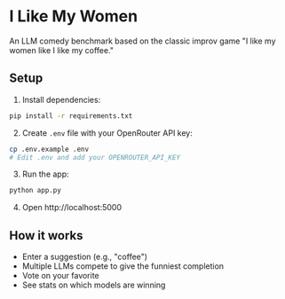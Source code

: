 # I Like My Women

An LLM comedy benchmark based on the classic improv game "I like my women like I like my coffee."

## Setup

1. Install dependencies:
```bash
pip install -r requirements.txt
```

2. Create `.env` file with your OpenRouter API key:
```bash
cp .env.example .env
# Edit .env and add your OPENROUTER_API_KEY
```

3. Run the app:
```bash
python app.py
```

4. Open http://localhost:5000

## How it works

- Enter a suggestion (e.g., "coffee")
- Multiple LLMs compete to give the funniest completion
- Vote on your favorite
- See stats on which models are winning
